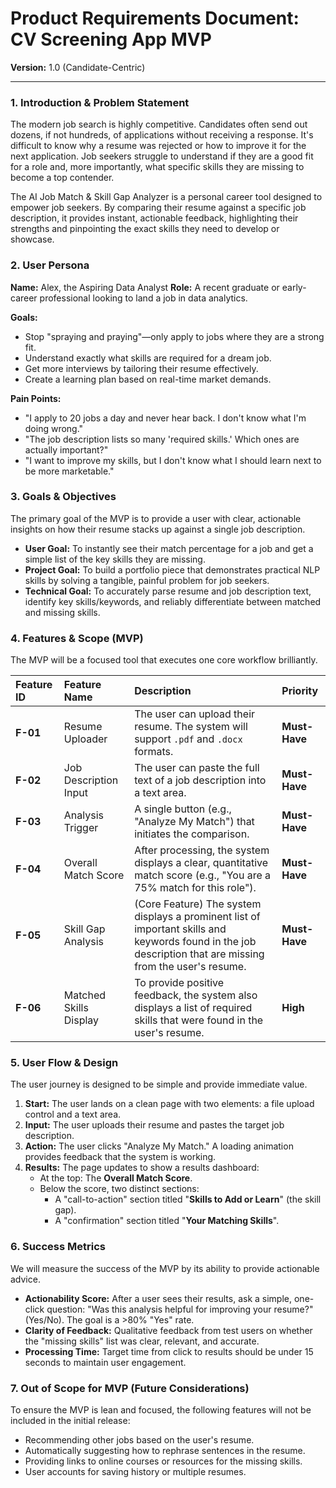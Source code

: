 # **Product Requirements Document: CV Screening App MVP**
**Version:** 1.0 (Candidate-Centric)

---

### **1. Introduction & Problem Statement**
The modern job search is highly competitive. Candidates often send out dozens, if not hundreds, of applications without receiving a response. It's difficult to know why a resume was rejected or how to improve it for the next application. Job seekers struggle to understand if they are a good fit for a role and, more importantly, what specific skills they are missing to become a top contender.

The AI Job Match & Skill Gap Analyzer is a personal career tool designed to empower job seekers. By comparing their resume against a specific job description, it provides instant, actionable feedback, highlighting their strengths and pinpointing the exact skills they need to develop or showcase.

### **2. User Persona**
**Name:** Alex, the Aspiring Data Analyst
**Role:** A recent graduate or early-career professional looking to land a job in data analytics.

**Goals:**
* Stop "spraying and praying"—only apply to jobs where they are a strong fit.
* Understand exactly what skills are required for a dream job.
* Get more interviews by tailoring their resume effectively.
* Create a learning plan based on real-time market demands.

**Pain Points:**
* "I apply to 20 jobs a day and never hear back. I don't know what I'm doing wrong."
* "The job description lists so many 'required skills.' Which ones are actually important?"
* "I want to improve my skills, but I don't know what I should learn next to be more marketable."

### **3. Goals & Objectives**
The primary goal of the MVP is to provide a user with clear, actionable insights on how their resume stacks up against a single job description.

* **User Goal:** To instantly see their match percentage for a job and get a simple list of the key skills they are missing.
* **Project Goal:** To build a portfolio piece that demonstrates practical NLP skills by solving a tangible, painful problem for job seekers.
* **Technical Goal:** To accurately parse resume and job description text, identify key skills/keywords, and reliably differentiate between matched and missing skills.

### **4. Features & Scope (MVP)**
The MVP will be a focused tool that executes one core workflow brilliantly.

| Feature ID | Feature Name          | Description                                                                                                                   | Priority      |
| :--------- | :-------------------- | :---------------------------------------------------------------------------------------------------------------------------- | :------------ |
| **F-01** | Resume Uploader       | The user can upload their resume. The system will support `.pdf` and `.docx` formats.                                         | **Must-Have** |
| **F-02** | Job Description Input | The user can paste the full text of a job description into a text area.                                                       | **Must-Have** |
| **F-03** | Analysis Trigger      | A single button (e.g., "Analyze My Match") that initiates the comparison.                                                     | **Must-Have** |
| **F-04** | Overall Match Score   | After processing, the system displays a clear, quantitative match score (e.g., "You are a 75% match for this role").           | **Must-Have** |
| **F-05** | Skill Gap Analysis    | (Core Feature) The system displays a prominent list of important skills and keywords found in the job description that are missing from the user's resume. | **Must-Have** |
| **F-06** | Matched Skills Display| To provide positive feedback, the system also displays a list of required skills that were found in the user's resume.        | **High** |

### **5. User Flow & Design**
The user journey is designed to be simple and provide immediate value.

1.  **Start:** The user lands on a clean page with two elements: a file upload control and a text area.
2.  **Input:** The user uploads their resume and pastes the target job description.
3.  **Action:** The user clicks "Analyze My Match." A loading animation provides feedback that the system is working.
4.  **Results:** The page updates to show a results dashboard:
    * At the top: The **Overall Match Score**.
    * Below the score, two distinct sections:
        * A "call-to-action" section titled "**Skills to Add or Learn**" (the skill gap).
        * A "confirmation" section titled "**Your Matching Skills**".

### **6. Success Metrics**
We will measure the success of the MVP by its ability to provide actionable advice.

* **Actionability Score:** After a user sees their results, ask a simple, one-click question: "Was this analysis helpful for improving your resume?" (Yes/No). The goal is a >80% "Yes" rate.
* **Clarity of Feedback:** Qualitative feedback from test users on whether the "missing skills" list was clear, relevant, and accurate.
* **Processing Time:** Target time from click to results should be under 15 seconds to maintain user engagement.

### **7. Out of Scope for MVP (Future Considerations)**
To ensure the MVP is lean and focused, the following features will not be included in the initial release:

* Recommending other jobs based on the user's resume.
* Automatically suggesting how to rephrase sentences in the resume.
* Providing links to online courses or resources for the missing skills.
* User accounts for saving history or multiple resumes.
